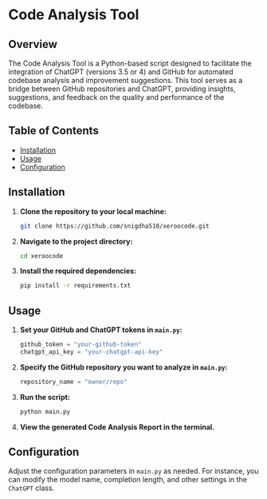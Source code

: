 # Code Analysis Tool

## Overview

The Code Analysis Tool is a Python-based script designed to facilitate the integration of ChatGPT (versions 3.5 or 4) and GitHub for automated codebase analysis and improvement suggestions. This tool serves as a bridge between GitHub repositories and ChatGPT, providing insights, suggestions, and feedback on the quality and performance of the codebase.

## Table of Contents

- [Installation](#installation)
- [Usage](#usage)
- [Configuration](#configuration)

## Installation

1. **Clone the repository to your local machine:**

    ```bash
    git clone https://github.com/snigdha510/xeroocode.git
    ```

2. **Navigate to the project directory:**

    ```bash
    cd xeroocode
    ```

3. **Install the required dependencies:**

    ```bash
    pip install -r requirements.txt
    ```

## Usage

1. **Set your GitHub and ChatGPT tokens in `main.py`:**

    ```python
    github_token = "your-github-token"
    chatgpt_api_key = "your-chatgpt-api-key"
    ```

2. **Specify the GitHub repository you want to analyze in `main.py`:**

    ```python
    repository_name = "owner/repo"
    ```

3. **Run the script:**

    ```bash
    python main.py
    ```

4. **View the generated Code Analysis Report in the terminal.**

## Configuration

Adjust the configuration parameters in `main.py` as needed. For instance, you can modify the model name, completion length, and other settings in the `ChatGPT` class.

